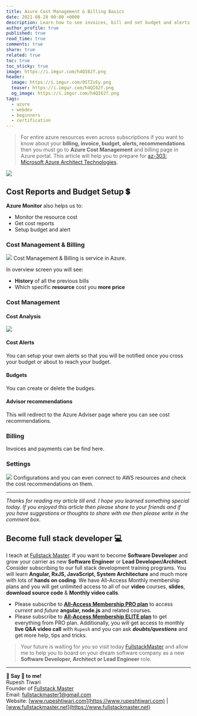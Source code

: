 ```yaml
---
title: Azure Cost Management & Billing Basics
date: 2021-08-28 00:00 +0000
description: Learn how to see invoices, bill and set budget and alerts for your azure account.
author_profile: true
published: true
read_time: true
comments: true
share: true
related: true
toc: true
toc_sticky: true
image: https://i.imgur.com/h4QI62f.png
header:
  image: https://i.imgur.com/0STZvEy.png
  teaser: https://i.imgur.com/h4QI62f.png
  og_image: https://i.imgur.com/h4QI62f.png
tags:
  - azure
  - webdev
  - beginners
  - certification
---
```


> For entire azure resources even across subscriptions if you want to know about your **billing, invoice, budget, alerts, recommendations** then you must go to **Azure Cost Management** and billing page in Azure portal. This article will help you to prepare for [az-303: Microsoft Azure Architect Technologies](https://docs.microsoft.com/en-us/learn/certifications/exams/az-303).

![](https://imgur.com/WCL8fbg.gif)

## Cost Reports and Budget Setup 💲

**Azure Monitor** also helps us to:

- Monitor the resource cost
- Get cost reports
- Setup budget and alert

### Cost Management & Billing

![](https://imgur.com/vYFVU0q.png)
Cost Management & Billing is service in Azure.

In overview screen you will see:

- **History** of all the previous bills
- Which specific **resource** cost you **more price**

### Cost Management

#### Cost Analysis

![](https://imgur.com/ZCpkOQS.png)

#### Cost Alerts

You can setup your own alerts so that you will be notified once you cross your budget or about to reach your budget.

#### Budgets

You can create or delete the budges.

#### Advisor recommendations

This will redirect to the Azure Adviser page where you can see cost recommendations.

### Billing

Invoices and payments can be find here.

### Settings

![](https://imgur.com/NlKaFVr.png)
Configurations and you can even connect to AWS resources and check the cost recommendations on them.

---

_Thanks for reading my article till end. I hope you learned something special today. If you enjoyed this article then please share to your friends and if you have suggestions or thoughts to share with me then please write in the comment box._

## Become full stack developer 💻

I teach at [Fullstack Master](https://www.fullstackmaster.net). If you want to become **Software Developer** and grow your carrier as new **Software Engineer** or **Lead Developer/Architect**. Consider subscribing to our full stack development training programs. You will learn **Angular, RxJS, JavaScript, System Architecture** and much more with lots of **hands on coding**. We have All-Access Monthly membership plans and you will get unlimited access to all of our **video** courses, **slides**, **download source code** & **Monthly video calls**.

- Please subscribe to **[All-Access Membership PRO plan](https://www.fullstackmaster.net/pro)** to access _current_ and _future_ **angular, node.js** and related courses.
- Please subscribe to **[All-Access Membership ELITE plan](https://www.fullstackmaster.net/elite)** to get everything from PRO plan. Additionally, you will get access to monthly **live Q&A video call** with `Rupesh` and you can ask **_doubts/questions_** and get more help, tips and tricks.

> Your future is waiting for you so visit today [FullstackMaster](www.fullstackmaster.net) and allow me to help you to board on your dream software company as a new **Software Developer, Architect or Lead Engineer** role.

---

**💖 Say 👋 to me!**
<br>Rupesh Tiwari
<br>Founder of [Fullstack Master](https://www.fullstackmaster.net)
<br>Email: <a href="mailto:fullstackmaster1@gmail.com?subject=Hi">fullstackmaster1@gmail.com</a>
<br>Website: [www.rupeshtiwari.com](https://www.rupeshtiwari.com) | [www.fullstackmaster.net](https://www.fullstackmaster.net)
